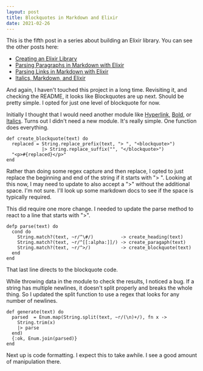 ```yaml
---
layout: post
title: Blockquotes in Markdown and Elixir
date: 2021-02-26
---
```



This is the fifth post in a series about building an Elixir library. You can see the other posts here:

* [Creating an Elixir Library](http://scottradcliff.com/creating-an-elixir-library.html)
* [Parsing Paragraphs in Markdown with Elixir](http://scottradcliff.com/parsing-paragraphs-in-markdown.html)
* [Parsing Links in Markdown with Elixir](http://scottradcliff.com/parsing-hyperlinks-in-markdown.html)
* [Italics, Markdown, and Elixir](http://scottradcliff.com/italics-markdown-and-elixir.html)

And again, I haven't touched this project in a long time. Revisiting it, and checking the README, it looks like Blockquotes are up next. Should be pretty simple. I opted for just one level of blockquote for now.

Initially I thought that I would need another module like [Hyperlink](https://github.com/ScottRadcliff/bargain/blob/master/lib/hyperlink.ex), [Bold](https://github.com/ScottRadcliff/bargain/blob/master/lib/bold.ex), or [Italics](https://github.com/ScottRadcliff/bargain/blob/master/lib/italics.ex). Turns out I didn't need a new module. It's really simple. One function does everything.

```
def create_blockquote(text) do
  replaced = String.replace_prefix(text, "> ", "<blockquote>")
             |> String.replace_suffix("", "</blockquote>")
  "<p>#{replaced}</p>"
end
```
Rather than doing some regex capture and then replace, I opted to just replace the beginning and end of the string if it starts with "> ". Looking at this now, I may need to update to also accept a ">" without the additional space. I'm not sure. I'll look up some markdown docs to see if the space is typically required.

This did require one more change. I needed to update the parse method to react to a line that starts with ">".

```
defp parse(text) do
  cond do
    String.match?(text, ~r/^\#/)          -> create_heading(text)
    String.match?(text, ~r/^[[:alpha:]]/) -> create_paragaph(text)
    String.match?(text, ~r/^>/)           -> create_blockquote(text)
  end
end
```
That last line directs to the blockquote code.

While throwing data in the module to check the results, I noticed a bug. If a string has multiple newlines, it doesn't split properly and breaks the whole thing. So I updated the split function to use a regex that looks for any number of newlines.

```
def generate(text) do
  parsed  = Enum.map(String.split(text, ~r/(\n)+/), fn x -> 
    String.trim(x)
    |> parse
  end)
  {:ok, Enum.join(parsed)}
end
```

Next up is code formatting. I expect this to take awhile. I see a good amount of manipulation there.
